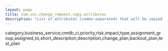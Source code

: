```yaml
---
layout: page
title: com.snc.change_request.copy.attributes
description: "List of attributes (comma-separated) that will be copied from the originating change"
---
```

category,business_service,cmdb_ci,priority,risk,impact,type,assignment_group,assigned_to,short_description,description,change_plan,backout_plan,test_plan